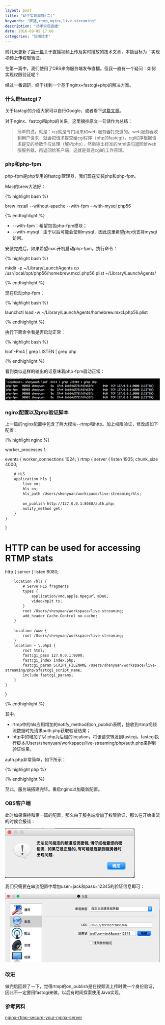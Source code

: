 ```yaml
---
layout: post
title: "动手实现直播(二)"
keywords: "直播,rtmp,nginx,live-streaming"
description: "动手实现直播"
date: 2016-09-05 17:00
categories: "后端技术"
---
```



前几天更新了[第一篇](http://www.dengshenyu.com/%E5%90%8E%E7%AB%AF%E6%8A%80%E6%9C%AF/2016/09/05/live-streaming.html)关于直播视频上传及实时播放的技术文章，本篇目标为：实现视频上传权限验证。

在第一篇中，我们使用了OBS来向服务端发布直播。但我一直有一个疑问：如何实现权限验证呢？

经过一番调研，终于找到一个基于nginx+fastcgi+php的解决方案。

### 什么是fastcgi？

关于fastcgi的介绍大家可以自行Google，或者看下[这篇文章](https://www.zybuluo.com/phper/note/50231)。

对于nginx、fastcgi和php的关系，这里摘抄原文一句话作为总结：

> 简单的说，就是：cgi就是专门用来和web 服务器打交道的。web服务器收到用户请求，就会把请求提交给cgi程序（php的fastcgi），cgi程序根据请求提交的参数作应处理（解析php），然后输出标准的html语句返回给web服服务器，再返回给客户端，这就是普通cgi的工作原理。

### php和php-fpm

php-fpm是php专用的fastcgi管理器，我们现在安装php和php-fpm。

Mac的brew大法好：

{% highlight bash %}

brew install --without-apache --with-fpm --with-mysql php56

{% endhighlight %}

* --with-fpm：希望包含php-fpm模块；
* --with-mysql：由于以后可能会使用mysql，因此这里希望php也支持mysql访问。

安装完成后，如果希望mac开机启动php-fpm，执行命令：

{% highlight bash %}

mkdir -p ~/Library/LaunchAgents
cp /usr/local/opt/php56/homebrew.mxcl.php56.plist ~/Library/LaunchAgents/

{% endhighlight %}

现在启动php-fpm：

{% highlight bash %}

launchctl load -w ~/Library/LaunchAgents/homebrew.mxcl.php56.plist

{% endhighlight %}

执行下面命令看是否启动正常：

{% highlight bash %}

lsof -Pni4 | grep LISTEN | grep php

{% endhighlight %}

看到类似这样的输出的话意味着php-fpm启动正常：

![php-fpm](/assets/live-streaming-2/php-fpm.png)

### nginx配置以及php验证脚本

上一篇的nginx配置中包含了两大模块--rtmp和http。加上权限验证，修改成如下配置：

{% highlight nginx %}

worker_processes  1;

events {
    worker_connections  1024;
}
rtmp {
    server {
        listen 1935;
        chunk_size 4000;

        # HLS
        application hls {
            live on;
            hls on;
            hls_path /Users/shenyuan/workspace/live-streaming/hls;

            on_publish http://127.0.0.1:8080/auth.php;
            notify_method get;
        }
    }
}

# HTTP can be used for accessing RTMP stats

http {
    server {
        listen  8080;

        location /hls {
            # Serve HLS fragments
            types {
                application/vnd.apple.mpegurl m3u8;
                video/mp2t ts;
            }
            root /Users/shenyuan/workspace/live-streaming;
            add_header Cache-Control no-cache;
        }

        location /www {
            root /Users/shenyuan/workspace/live-streaming;
        }
        location ~ \.php$ {
            root html;
            fastcgi_pass 127.0.0.1:9000;
            fastcgi_index index.php;
            fastcgi_param SCRIPT_FILENAME /Users/shenyuan/workspace/live-streaming/php/$fastcgi_script_name;
            include fastcgi_params;
        }
    }
}

{% endhighlight %}

其中，

* rtmp中的hls应用增加的notify_method和on_publish表明，接收到rtmp视频流数据时先请求auth.php获取验证结果；
* http中的增加了以.php为后缀的location，将该请求转发到fastcgi。fastcgi执行脚本/Users/shenyuan/workspace/live-streaming/php/auth.php来得到验证结果。

auth.php非常简单，如下所示：

{% highlight php %}

<?php
if(empty($_GET['user']) || empty($_GET['pass'])) {
    //no querystrings or wrong syntax
    echo "wrong query input";
    header('HTTP/1.0 404 Not Found');
    exit(1);
} else {
    //querystring exist
    $username = $_GET['user'];
    $password = $_GET['pass'];
}

$saveduser = 'jack' ;
$savedpassword = '12345' ;

//check pass and user string
if (strcmp($password,$savedpassword)==0 &&  strcmp($username,$saveduser)==0 ) {
    echo "Password and Username OK! ";
} else {
    echo "password or username wrong! ";
    header('HTTP/1.0 404 Not Found'); //kein stream
}

?>

{% endhighlight %}

至此，服务端搭建完毕。重启nginx以加载新配置。

### OBS客户端

此时如果保持和第一篇的配置，那么由于服务端增加了权限验证，那么在开始串流的时候会报错：

![obs-fail](/assets/live-streaming-2/obs-fail.png)

我们只需要在串流配置中增加user=jack和pass=12345的验证信息即可：

![obs-fail](/assets/live-streaming-2/obs-config.png)


### 改进

做完后回顾了一下，觉得rtmp的on_publish是在视频流上传时做一个身份验证，因此不一定要用fastcgi来做。以后有时间探索使用Java实现。

### 参考资料

[nginx-rtmp-secure-your-nginx-server](https://helping-squad.com/nginx-rtmp-secure-your-nginx-server/)


